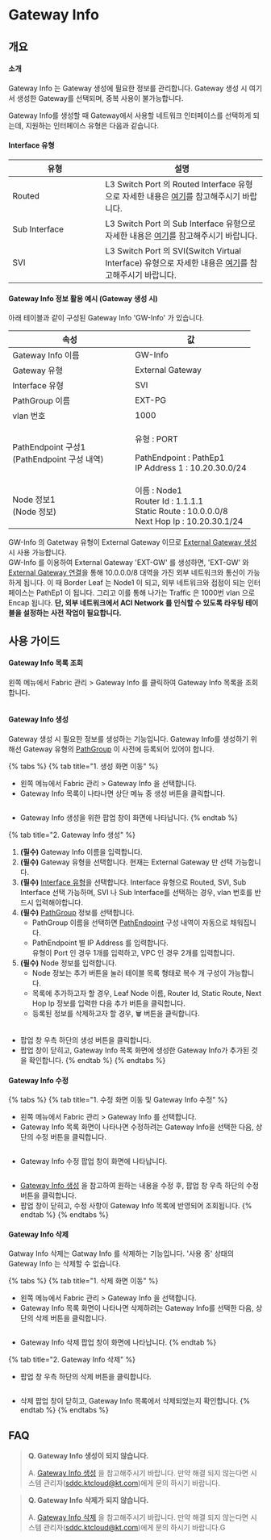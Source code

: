 # Gateway Info

## 개요

#### 소개

Gateway Info 는 Gateway 생성에 필요한 정보를 관리합니다. Gateway 생성 시 여기서 생성한 Gateway를 선택되며, 중복 사용이 불가능합니다.

Gateway Info를 생성할 때 Gateway에서 사용할 네트워크 인터페이스를 선택하게 되는데, 지원하는 인터페이스 유형은 다음과 같습니다.&#x20;

#### Interface 유형

<table><thead><tr><th width="168">유형</th><th>설명</th></tr></thead><tbody><tr><td>Routed</td><td>L3 Switch Port 의 Routed Interface 유형으로 자세한 내용은 <a href="https://www.cisco.com/c/en/us/td/docs/switches/datacenter/nexus5000/sw/interfaces/521_N11/b_5k_Interfaces_Config_Guide_Release_521N11/b_5k_Interfaces_Config_Guide_Release_521N11_chapter_011.pdf">여기</a>를 참고해주시기 바랍니다.</td></tr><tr><td>Sub Interface</td><td>L3 Switch Port 의 Sub Interface 유형으로 자세한 내용은 <a href="https://www.cisco.com/c/en/us/td/docs/switches/datacenter/nexus5000/sw/interfaces/521_N11/b_5k_Interfaces_Config_Guide_Release_521N11/b_5k_Interfaces_Config_Guide_Release_521N11_chapter_011.pdf">여기</a>를 참고해주시기 바랍니다.</td></tr><tr><td>SVI</td><td>L3 Switch Port 의 SVI(Switch Virtual Interface) 유형으로 자세한 내용은 <a href="https://www.cisco.com/c/en/us/td/docs/switches/datacenter/nexus5000/sw/interfaces/521_N11/b_5k_Interfaces_Config_Guide_Release_521N11/b_5k_Interfaces_Config_Guide_Release_521N11_chapter_011.pdf">여기</a>를 참고해주시기 바랍니다.</td></tr></tbody></table>

#### Gateway Info 정보 활용 예시 (Gateway 생성 시)

아래 테이블과 같이 구성된 Gateway Info 'GW-Info' 가 있습니다.

<table><thead><tr><th width="227">속성</th><th>값</th></tr></thead><tbody><tr><td>Gateway Info 이름</td><td>GW-Info</td></tr><tr><td>Gateway 유형</td><td>External Gateway</td></tr><tr><td>Interface 유형</td><td>SVI</td></tr><tr><td>PathGroup 이름</td><td>EXT-PG</td></tr><tr><td>vlan 번호</td><td>1000</td></tr><tr><td>PathEndpoint 구성1<br>(PathEndpoint 구성 내역)</td><td><p>유형 : PORT</p><p>PathEndpoint : PathEp1<br>IP Address 1 : 10.20.30.0/24</p></td></tr><tr><td>Node 정보1<br>(Node 정보)</td><td>이름 : Node1<br>Router Id : 1.1.1.1<br>Static Route : 10.0.0.0/8<br>Next Hop Ip : 10.20.30.1/24</td></tr></tbody></table>

GW-Info 의 Gatetway 유형이 External Gateway 이므로 [External Gateway 생성](../network/external-gateway-1.md#external-gateway-1) 시 사용 가능합니다.\
GW-Info 를 이용하여 External Gateway 'EXT-GW' 를 생성하면, 'EXT-GW' 와 [External Gateway 연결](../network/external-gateway.md)을 통해 10.0.0.0/8 대역을 가진 외부 네트워크와 통신이 가능하게 됩니다. 이 때 Border Leaf 는 Node1 이 되고, 외부 네트워크와 접점이 되는 인터페이스는 PathEp1 이 됩니다. 그리고 이를 통해 나가는 Traffic 은 1000번 vlan 으로 Encap 됩니다. **단, 외부 네트워크에서 ACI Network 를 인식할 수 있도록 라우팅 테이블을 설정하는 사전 작업이 필요합니다.**



## 사용 가이드

#### Gateway Info 목록 조회

왼쪽 메뉴에서 Fabric 관리 > Gateway Info 를 클릭하여 Gateway Info 목록을 조회합니다.

<figure><img src="../.gitbook/assets/image (75).png" alt=""><figcaption></figcaption></figure>



#### Gateway Info 생성

Gateway 생성 시 필요한 정보를 생성하는 기능입니다. Gateway Info를 생성하기 위해선 Gateway 유형의 [PathGroup](pathgroup.md) 이 사전에 등록되어 있어야 합니다.

{% tabs %}
{% tab title="1. 생성 화면 이동" %}
* 왼쪽 메뉴에서 Fabric 관리 > Gateway Info 을 선택합니다.
* Gateway Info 목록이 나타나면 상단 메뉴 중 생성 버튼을 클릭합니다.

<figure><img src="../.gitbook/assets/image (119).png" alt=""><figcaption></figcaption></figure>

* Gateway Info 생성을 위한 팝업 창이 화면에 나타납니다.
{% endtab %}

{% tab title="2. Gateway Info 생성" %}
1. **(필수)** Gateway Info 이름을 입력합니다.
2. **(필수)** Gateway 유형을 선택합니다. 현재는 External Gateway 만 선택 가능합니다.
3. **(필수)** [Interface 유형](gateway-info.md#interface)을 선택합니다. Interface 유형으로 Routed, SVI, Sub Interface 선택 가능하며, SVI 나 Sub Interface를 선택하는 경우, vlan 번호를 반드시 입력해야합니다.
4. **(필수)** [PathGroup](pathgroup.md) 정보를 선택합니다.
   * PathGroup 이름을 선택하면 [PathEndpoint](pathendpoint.md) 구성 내역이 자동으로 채워집니다.
   * PathEndpoint 별 IP Address 를 입력합니다. \
     유형이 Port 인 경우 1개를 입력하고, VPC 인 경우 2개를 입력합니다.
5. **(필수)** Node 정보를 입력합니다.
   * Node 정보는 추가 버튼을 눌러 테이블 목록 형태로 복수 개 구성이 가능합니다.
   * 목록에 추가하고자 할 경우,  Leaf Node 이름, Router Id, Static Route, Next Hop Ip 정보를 입력한 다음 추가 버튼을 클릭합니다.
   * 등록된 정보를 삭제하고자 할 경우, 🗑 버튼을 클릭합니다.

<figure><img src="../.gitbook/assets/image (113).png" alt=""><figcaption></figcaption></figure>

* 팝업 창 우측 하단의 생성 버튼을 클릭합니다.
* 팝업 창이 닫히고, Gateway Info 목록 화면에 생성한 Gateway Info가 추가된 것을 확인합니다.
{% endtab %}
{% endtabs %}



#### Gateway Info 수정

{% tabs %}
{% tab title="1. 수정 화면 이동 및 Gateway Info 수정" %}
* 왼쪽 메뉴에서 Fabric 관리 > Gateway Info 를 선택합니다.
* Gateway Info 목록 화면이 나타나면 수정하려는 Gateway Info을 선택한 다음, 상단의 수정 버튼을 클릭합니다.

<figure><img src="../.gitbook/assets/image (72).png" alt=""><figcaption></figcaption></figure>

* Gateway Info 수정 팝업 창이 화면에 나타납니다.

<figure><img src="../.gitbook/assets/GatewayInfo_modify (1).webp" alt=""><figcaption></figcaption></figure>

* [Gateway Info 생성](gateway-info.md#2.-gateway-info) 을 참고하여 원하는 내용을 수정 후, 팝업 창 우측 하단의 수정 버튼을 클릭합니다.
* 팝업 창이 닫히고, 수정 사항이 Gateway Info 목록에 반영되어 조회됩니다.
{% endtab %}
{% endtabs %}



#### Gateway Info 삭제

Gatway Info 삭제는 Gatway Info 를 삭제하는 기능입니다. '사용 중' 상태의 Gateway Info 는 삭제할 수 없습니다.

{% tabs %}
{% tab title="1. 삭제 화면 이동" %}
* 왼쪽 메뉴에서 Fabric 관리 > Gateway Info 을 선택합니다.
* Gateway Info 목록 화면이 나타나면 삭제하려는 Gateway Info를 선택한 다음, 상단의 삭제 버튼을 클릭합니다.

<figure><img src="../.gitbook/assets/image (110).png" alt=""><figcaption></figcaption></figure>

* Gateway Info 삭제 팝업 창이 화면에 나타납니다.
{% endtab %}

{% tab title="2. Gateway Info 삭제" %}
* 팝업 창 우측 하단의 삭제 버튼을 클릭합니다.

<figure><img src="../.gitbook/assets/image (124).png" alt=""><figcaption></figcaption></figure>

* 삭제 팝업 창이 닫히고, Gateway Info 목록에서 삭제되었는지 확인합니다.
{% endtab %}
{% endtabs %}



## FAQ

> **Q. Gateway Info 생성이 되지 않습니다.**
>
> A. [Gateway Info 생성](gateway-info.md#gateway-info) 을 참고해주시기 바랍니다. 만약 해결 되지 않는다면 시스템 관리자(sddc.ktcloud@kt.com)에게 문의 하시기 바랍니다.

> **Q. Gateway Info 삭제가 되지 않습니다.**
>
> A. [Gateway Info 삭제](gateway-info.md#2.-gateway-info-2) 을 참고해주시기 바랍니다. 만약 해결 되지 않는다면 시스템 관리자(sddc.ktcloud@kt.com)에게 문의 하시기 바랍니다.G
